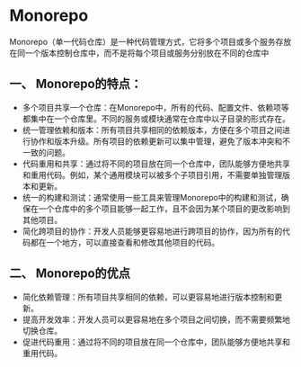 # Monorepo

Monorepo（单一代码仓库）是一种代码管理方式，它将多个项目或多个服务存放在同一个版本控制仓库中，而不是将每个项目或服务分别放在不同的仓库中

## 一、 Monorepo的特点：
- 多个项目共享一个仓库：在Monorepo中，所有的代码、配置文件、依赖项等都集中在一个仓库里。不同的服务或模块通常在仓库中以子目录的形式存在。  
- 统一管理依赖和版本：所有项目共享相同的依赖版本，方便在多个项目之间进行协作和版本升级。所有项目的依赖更新可以集中管理，避免了版本冲突和不一致的问题。  
- 代码重用和共享：通过将不同的项目放在同一个仓库中，团队能够方便地共享和重用代码。例如，某个通用模块可以被多个子项目引用，不需要单独管理版本和更新。  
- 统一的构建和测试：通常使用一些工具来管理Monorepo中的构建和测试，确保在一个仓库中的多个项目能够一起工作，且不会因为某个项目的更改影响到其他项目。  
- 简化跨项目的协作：开发人员能够更容易地进行跨项目的协作，因为所有的代码都在一个地方，可以直接查看和修改其他项目的代码。

## 二、 Monorepo的优点

- 简化依赖管理：所有项目共享相同的依赖，可以更容易地进行版本控制和更新。
- 提高开发效率：开发人员可以更容易地在多个项目之间切换，而不需要频繁地切换仓库。
- 促进代码重用：通过将不同的项目放在同一个仓库中，团队能够方便地共享和重用代码。
